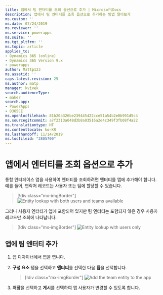 ```yaml
---
title: 앱에서 팀 엔터티를 조회 옵션으로 추가 | MicrosoftDocs
description: 앱에서 팀 엔터티를 조회 옵션으로 추가하는 방법 알아보기
ms.custom: ''
ms.date: 07/24/2019
ms.reviewer: ''
ms.service: powerapps
ms.suite: ''
ms.tgt_pltfrm: ''
ms.topic: article
applies_to:
- Dynamics 365 (online)
- Dynamics 365 Version 9.x
- powerapps
author: Mattp123
ms.assetid: ''
caps.latest.revision: 25
ms.author: matp
manager: kvivek
search.audienceType:
- maker
search.app:
- PowerApps
- D365CE
ms.openlocfilehash: 81b20a326be239445422cce51a54b2e0b991d5c4
ms.sourcegitcommit: a7f2313a048d3b8a03516a2e4c349f3fb08f4a22
ms.translationtype: HT
ms.contentlocale: ko-KR
ms.lasthandoff: 11/14/2019
ms.locfileid: "2805700"
---
```

# <a name="add-an-entity-as-a-lookup-option-in-your-app"></a>앱에서 엔터티를 조회 옵션으로 추가

통합 인터페이스 앱을 사용하여 엔터티를 조회하려면 엔터티를 앱에 추가해야 합니다. 예를 들어, 연락처 레코드는 사용자 또는 팀에 할당할 수 있습니다.  

> [!div class="mx-imgBorder"] 
> ![](media/entity-lookup-teams.png "Entity lookup with both users and teams available")

그러나 사용자 엔터티가 앱에 포함되어 있지만 팀 엔터티는 포함되지 않은 경우 사용자 레코드만 조회에 나타납니다. 

> [!div class="mx-imgBorder"] 
> ![](media/entity-lookup-user-only.png "Entity lookup with users only")

## <a name="add-the-team-entity-to-an-app"></a>앱에 팀 엔터티 추가

1. 앱 디자이너에서 앱을 엽니다. 
2. **구성 요소** 탭을 선택하고 **엔터티**를 선택한 다음 **팀**을 선택합니다.    

    > [!div class="mx-imgBorder"] 
    > ![](media/add-team-entity-app.png "Add the team entity to the app")

3. **저장**을 선택하고 **게시**를 선택하여 앱 사용자가 변경할 수 있도록 합니다.   

